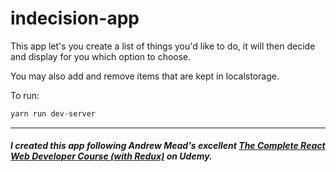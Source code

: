# indecision-app

This app let's you create a list of things you'd like to do, it will then decide and display for you which option to choose.

You may also add and remove items that are kept in localstorage.

To run:
```javascript
yarn run dev-server
```
---

##### I created this app following Andrew Mead's excellent [The Complete React Web Developer Course (with Redux)](https://www.udemy.com/react-2nd-edition/) on Udemy.
